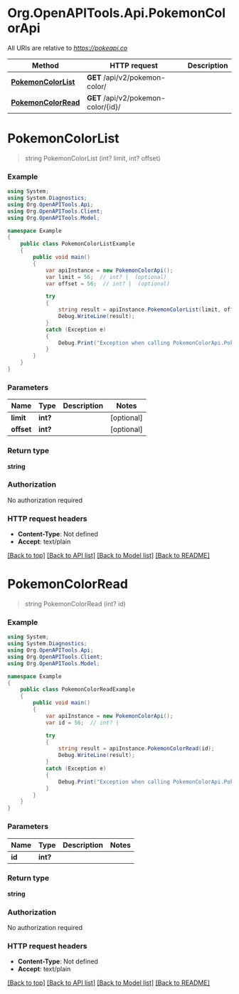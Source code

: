 # Org.OpenAPITools.Api.PokemonColorApi

All URIs are relative to *https://pokeapi.co*

Method | HTTP request | Description
------------- | ------------- | -------------
[**PokemonColorList**](PokemonColorApi.md#pokemoncolorlist) | **GET** /api/v2/pokemon-color/ | 
[**PokemonColorRead**](PokemonColorApi.md#pokemoncolorread) | **GET** /api/v2/pokemon-color/{id}/ | 


<a name="pokemoncolorlist"></a>
# **PokemonColorList**
> string PokemonColorList (int? limit, int? offset)



### Example
```csharp
using System;
using System.Diagnostics;
using Org.OpenAPITools.Api;
using Org.OpenAPITools.Client;
using Org.OpenAPITools.Model;

namespace Example
{
    public class PokemonColorListExample
    {
        public void main()
        {
            var apiInstance = new PokemonColorApi();
            var limit = 56;  // int? |  (optional) 
            var offset = 56;  // int? |  (optional) 

            try
            {
                string result = apiInstance.PokemonColorList(limit, offset);
                Debug.WriteLine(result);
            }
            catch (Exception e)
            {
                Debug.Print("Exception when calling PokemonColorApi.PokemonColorList: " + e.Message );
            }
        }
    }
}
```

### Parameters

Name | Type | Description  | Notes
------------- | ------------- | ------------- | -------------
 **limit** | **int?**|  | [optional] 
 **offset** | **int?**|  | [optional] 

### Return type

**string**

### Authorization

No authorization required

### HTTP request headers

 - **Content-Type**: Not defined
 - **Accept**: text/plain

[[Back to top]](#) [[Back to API list]](../README.md#documentation-for-api-endpoints) [[Back to Model list]](../README.md#documentation-for-models) [[Back to README]](../README.md)

<a name="pokemoncolorread"></a>
# **PokemonColorRead**
> string PokemonColorRead (int? id)



### Example
```csharp
using System;
using System.Diagnostics;
using Org.OpenAPITools.Api;
using Org.OpenAPITools.Client;
using Org.OpenAPITools.Model;

namespace Example
{
    public class PokemonColorReadExample
    {
        public void main()
        {
            var apiInstance = new PokemonColorApi();
            var id = 56;  // int? | 

            try
            {
                string result = apiInstance.PokemonColorRead(id);
                Debug.WriteLine(result);
            }
            catch (Exception e)
            {
                Debug.Print("Exception when calling PokemonColorApi.PokemonColorRead: " + e.Message );
            }
        }
    }
}
```

### Parameters

Name | Type | Description  | Notes
------------- | ------------- | ------------- | -------------
 **id** | **int?**|  | 

### Return type

**string**

### Authorization

No authorization required

### HTTP request headers

 - **Content-Type**: Not defined
 - **Accept**: text/plain

[[Back to top]](#) [[Back to API list]](../README.md#documentation-for-api-endpoints) [[Back to Model list]](../README.md#documentation-for-models) [[Back to README]](../README.md)

